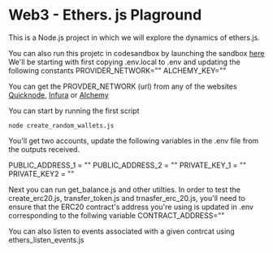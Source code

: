 # Web3 - Ethers. js Plaground

This is a Node.js project in which we will explore the dynamics of ethers.js.

You can also run this projetc in codesandbox by launching the sandbox [here](https://codesandbox.io/s/github/laishawadhwa/Web3-Ethers-playground)
We'll be starting with first copying .env.local to .env and updating the following constants
PROVIDER_NETWORK=""
ALCHEMY_KEY=""

You can get the PROVDER_NETWORK (url) from any of the websites [Quicknode](https://www.quicknode.com/), [Infura](https://docs.infura.io/infura/networks/ethereum/how-to/secure-a-project/project-id) or [Alchemy](https://dashboard.alchemy.com/)


You can start by running the first script
```shell
node create_random_wallets.js
```

You'll get two accounts, update the following variables in the .env file from the outputs received.

PUBLIC_ADDRESS_1 = ""
PUBLIC_ADDRESS_2 = ""
PRIVATE_KEY_1 = ""
PRIVATE_KEY2 = ""

Next you can run get_balance.js and other utilties.
In order to test the create_erc20.js, transfer_token.js and trnasfer_erc_20.js, you'll need to ensure that the ERC20 contract's address you're using is 
updated in .env corresponding to the follwing variable
CONTRACT_ADDRESS=""

You can also listen to events associated with a given contrcat using ethers_listen_events.js

